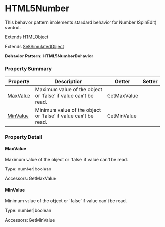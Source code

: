 # HTML5Number

This behavior pattern implements standard behavior for Number (SpinEdit) control.
 
Extends [HTMLObject](HTMLObject.md)

Extends [SeSSimulatedObject](SeSSimulatedObject.md)





**Behavior Pattern: HTML5NumberBehavior**


<!-- ============================== property summary ========================== -->

	

### Property Summary

| **Property** | **Description** | **Getter** | **Setter** |
| ------------ | --------------- | ---------- | ---------- |
| [MaxValue](#MaxValue) | Maximum value of the object or 'false' if value can't be read. | GetMaxValue |  |
| [MinValue](#MinValue) | Minimum value of the object or 'false' if value can't be read. | GetMinValue |  |



	
<!-- ============================== action summary ========================== -->


<!-- ============================== property detail ========================== -->
	
### Property Detail
		
<a name="MaxValue"></a>
#### MaxValue


Maximum value of the object or 'false' if value can't be read.

			
	
			
Type: number|boolean
			
			
Accessors: GetMaxValue
			
		
<a name="MinValue"></a>
#### MinValue


Minimum value of the object or 'false' if value can't be read.

			
	
			
Type: number|boolean
			
			
Accessors: GetMinValue
			
		
	
	
<!-- ============================== action detail ========================== -->
		


